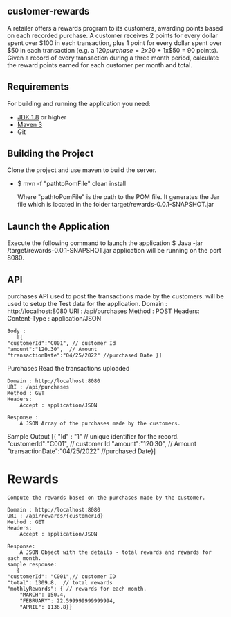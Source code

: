 ## customer-rewards
 A retailer offers a rewards program to its customers, awarding points based on each recorded purchase.
 A customer receives 2 points for every dollar spent over $100 in each transaction, plus 1 point for every
 dollar spent over $50 in each transaction
(e.g. a $120 purchase = 2x$20 + 1x$50 = 90 points).
 Given a record of every transaction during a three month period, calculate the reward points earned for
 each customer per month and total.
 
## Requirements
For building and running the application you need:

- [JDK 1.8](http://www.oracle.com/technetwork/java/javase/downloads/jdk8-downloads-2133151.html) or higher
- [Maven 3](https://maven.apache.org)
- Git

## Building the Project
Clone the project and use maven to build the server.
- $ mvn -f "pathtoPomFile" clean install

   Where "pathtoPomFile"  is the path to the POM file.
   It generates the Jar file which is located in the folder target/rewards-0.0.1-SNAPSHOT.jar
	
## Launch the Application
Execute the following command to launch the application
$ Java -jar <pathtoproject>/target/rewards-0.0.1-SNAPSHOT.jar
	application will be running on the port 8080.

## API
   purchases
	   API used to post the transactions made by the customers. will be used to setup the Test data for the application.
	Domain : http://localhost:8080
	URI : /api/purchases
	Method : POST
	Headers:
	    Content-Type : application/JSON
	
	Body :
	   [{
    "customerId":"C001", // customer Id
    "amount":"120.30",  // Amount
    "transactionDate":"04/25/2022" //purchased Date }]
	
	
  Purchases
    Read the transactions uploaded
	
	Domain : http://localhost:8080
	URI : /api/purchases
	Method : GET
	Headers:
	    Accept : application/JSON
	
	Response :
	    A JSON Array of the purchases made by the customers.
	
   Sample Output
    [{
 "Id" : "1" // unique identifier for the record.
    "customerId":"C001", // customer Id
    "amount":"120.30",  // Amount
    "transactionDate":"04/25/2022" //purchased Date}]	

# Rewards
	  
	Compute the rewards based on the purchases made by the customer.
	
	Domain : http://localhost:8080
	URI : /api/rewards/{customerId}
	Method : GET
	Headers:
	    Accept : application/JSON
	
	Response:
	    A JSON Object with the details - total rewards and rewards for each month.
	sample response:
	   {
    "customerId": "C001",// customer ID
    "total": 1309.8,  // total rewards
    "mothlyRewards": { // rewards for each month.
        "MARCH": 150.4, 
        "FEBRUARY": 22.599999999999994,
        "APRIL": 1136.8}}
 
	
	



